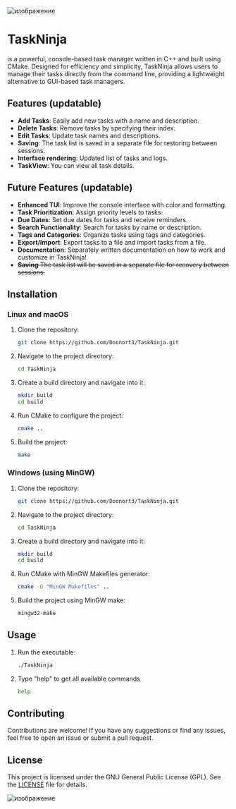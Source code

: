 ![изображение](https://github.com/Doonort3/TaskNinja/assets/69197339/a8d00dd1-5cbb-4097-b0a6-b4e124e4cbf5)


# TaskNinja

is a powerful, console-based task manager written in C++ and built using CMake. Designed for efficiency and simplicity, TaskNinja allows users to manage their tasks directly from the command line, providing a lightweight alternative to GUI-based task managers.

## Features (updatable)

- **Add Tasks**: Easily add new tasks with a name and description.
- **Delete Tasks**: Remove tasks by specifying their index.
- **Edit Tasks**: Update task names and descriptions.
- **Saving**: The task list is saved in a separate file for restoring between sessions.
- **Interface rendering**: Updated list of tasks and logs.
- **TaskView**: You can view all task details.

## Future Features (updatable)

- **Enhanced TUI**: Improve the console interface with color and formatting. 
- **Task Prioritization**: Assign priority levels to tasks.
- **Due Dates**: Set due dates for tasks and receive reminders.
- **Search Functionality**: Search for tasks by name or description.
- **Tags and Categories**: Organize tasks using tags and categories.
- **Export/Import**: Export tasks to a file and import tasks from a file.
- **Documentation**: Separately written documentation on how to work and customize in TaskNinja!
- ~~**Saving** The task list will be saved in a separate file for recovery between sessions.~~


## Installation

### Linux and macOS

1. Clone the repository:

    ```sh
    git clone https://github.com/Doonort3/TaskNinja.git
    ```

2. Navigate to the project directory:

    ```sh
    cd TaskNinja
    ```

3. Create a build directory and navigate into it:

    ```sh
    mkdir build
    cd build
    ```

4. Run CMake to configure the project:

    ```sh
    cmake ..
    ```

5. Build the project:

    ```sh
    make
    ```

### Windows (using MinGW)

1. Clone the repository:

    ```sh
    git clone https://github.com/Doonort3/TaskNinja.git
    ```

2. Navigate to the project directory:

    ```sh
    cd TaskNinja
    ```

3. Create a build directory and navigate into it:

    ```sh
    mkdir build
    cd build
    ```

4. Run CMake with MinGW Makefiles generator:

    ```sh
    cmake -G "MinGW Makefiles" ..
    ```

5. Build the project using MinGW make:

    ```sh
    mingw32-make
    ```

## Usage

1. Run the executable:

    ```sh
    ./TaskNinja
    ```

2. Type "help" to get all available commands

   ```sh
   help
   ```

## Contributing

Contributions are welcome! If you have any suggestions or find any issues, feel free to open an issue or submit a pull request.

## License

This project is licensed under the GNU General Public License (GPL). See the [LICENSE](LICENSE) file for details.

![изображение](https://github.com/Doonort3/TaskNinja/assets/69197339/0b53fe41-fe0a-44a7-b033-5d9f43f342ae)


